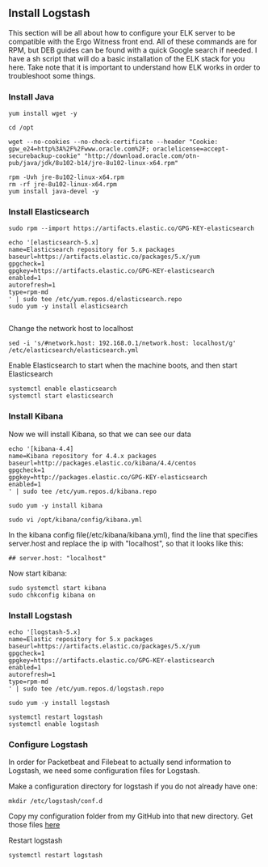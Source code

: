 ## Install Logstash

This section will be all about how to configure your ELK server to be compatible with the Ergo Witness front end. All of these commands are for RPM, but DEB guides can be found with a quick Google search if needed. I have a sh script that will do a basic installation of the ELK stack for you here. Take note that it is important to understand how ELK works in order to troubleshoot some things. 

### Install Java

```
yum install wget -y

cd /opt	
				
wget --no-cookies --no-check-certificate --header "Cookie: gpw_e24=http%3A%2F%2Fwww.oracle.com%2F; oraclelicense=accept-securebackup-cookie" "http://download.oracle.com/otn-pub/java/jdk/8u102-b14/jre-8u102-linux-x64.rpm"

rpm -Uvh jre-8u102-linux-x64.rpm
rm -rf jre-8u102-linux-x64.rpm
yum install java-devel -y

```



### Install Elasticsearch

```
sudo rpm --import https://artifacts.elastic.co/GPG-KEY-elasticsearch

echo '[elasticsearch-5.x]
name=Elasticsearch repository for 5.x packages
baseurl=https://artifacts.elastic.co/packages/5.x/yum
gpgcheck=1
gpgkey=https://artifacts.elastic.co/GPG-KEY-elasticsearch
enabled=1
autorefresh=1
type=rpm-md
' | sudo tee /etc/yum.repos.d/elasticsearch.repo
sudo yum -y install elasticsearch


```

Change the network host to localhost
```
sed -i 's/#network.host: 192.168.0.1/network.host: localhost/g' /etc/elasticsearch/elasticsearch.yml
```

Enable Elasticsearch to start when the machine boots, and then start Elasticsearch
```
systemctl enable elasticsearch
systemctl start elasticsearch
```

### Install Kibana

Now we will install Kibana, so that we can see our data

```
echo '[kibana-4.4]
name=Kibana repository for 4.4.x packages
baseurl=http://packages.elastic.co/kibana/4.4/centos
gpgcheck=1
gpgkey=http://packages.elastic.co/GPG-KEY-elasticsearch
enabled=1
' | sudo tee /etc/yum.repos.d/kibana.repo

sudo yum -y install kibana

sudo vi /opt/kibana/config/kibana.yml

```

In the kibana config file(/etc/kibana/kibana.yml), find the line that specifies server.host and replace the ip with "localhost", so that it looks like this:

```
## server.host: "localhost"
```

Now start kibana:
```
sudo systemctl start kibana
sudo chkconfig kibana on
```

### Install Logstash

```
echo '[logstash-5.x]
name=Elastic repository for 5.x packages
baseurl=https://artifacts.elastic.co/packages/5.x/yum
gpgcheck=1
gpgkey=https://artifacts.elastic.co/GPG-KEY-elasticsearch
enabled=1
autorefresh=1
type=rpm-md
' | sudo tee /etc/yum.repos.d/logstash.repo

sudo yum -y install logstash

systemctl restart logstash
systemctl enable logstash
```

### Configure Logstash

In order for Packetbeat and Filebeat to actually send information to Logstash, we need some configuration files for Logstash. 

Make a configuration directory for logstash if you do not already have one: 

```
mkdir /etc/logstash/conf.d
```


Copy my configuration folder from my GitHub into that new directory. Get those files [here](https://github.com/bah8892/NetworkMonitorVisConfig/tree/master/Configuration/logstash/conf.d)


Restart logstash
```
systemctl restart logstash
```
